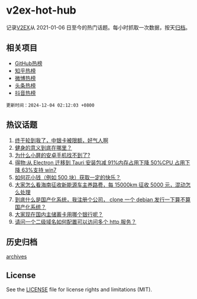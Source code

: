 # v2ex-hot-hub

 记录[V2EX](https://www.v2ex.com/)从 2021-01-06 日至今的热门话题。每小时抓取一次数据，按天[归档](archives)。
 
 ## 相关项目

- [GitHub热榜](https://github.com/lonnyzhang423/github-hot-hub)
- [知乎热榜](https://github.com/lonnyzhang423/zhihu-hot-hub)
- [微博热榜](https://github.com/lonnyzhang423/weibo-hot-hub)
- [头条热榜](https://github.com/lonnyzhang423/toutiao-hot-hub)
- [抖音热榜](https://github.com/lonnyzhang423/douyin-hot-hub)


 `更新时间：2024-12-04 02:12:03 +0800`

## 热议话题

1. [终于轮到我了，中银卡被限额，好气人啊](https://www.v2ex.com/t/1094611)
1. [健身的意义到底在哪里？](https://www.v2ex.com/t/1094548)
1. [为什么小屏的安卓手机找不到了?](https://www.v2ex.com/t/1094591)
1. [得物:从 Electron 迁移到 Tauri 安装包减 91%内存占用下降 50%CPU 占用下降 63%支持 win7](https://www.v2ex.com/t/1094563)
1. [如何花小钱（例如 500 块）获取一定的快乐？](https://www.v2ex.com/t/1094720)
1. [大家怎么看海南征收新能源车主养路费，每 15000km 征收 5000 元，混动怎么处理](https://www.v2ex.com/t/1094603)
1. [到底什么是国产化系统，我注册个公司， clone 一个 debian 发行一下算不算国产化系统？](https://www.v2ex.com/t/1094653)
1. [大家现在国内主储蓄卡用哪个银行呢？](https://www.v2ex.com/t/1094626)
1. [请问一个二级域名如何配置可以访问多个 http 服务？](https://www.v2ex.com/t/1094593)

## 历史归档

[archives](archives)

## License

See the [LICENSE](LICENSE) file for license rights and limitations (MIT).
